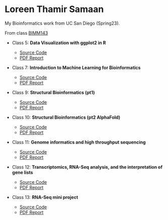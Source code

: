 # Loreen Thamir Samaan
My Bioinformatics work from UC San Diego (Spring23).

From class [BIMM143](https://bioboot.github.io/bimm143_S23/)

* Class 5: **Data Visualization with ggplot2 in R** 
  * [Source Code](https://github.com/ltsamaan/bimm143/blob/main/class05/class05.qmd)
  * [PDF Report](https://github.com/ltsamaan/bimm143/blob/main/class05/class05.pdf)

* Class 7: **Introduction to Machine Learning for Bioinformatics** 
  * [Source Code](https://github.com/ltsamaan/bimm143/blob/main/class07/class07.qmd)
  * [PDF Report](https://github.com/ltsamaan/bimm143/blob/main/class05/Class%207%3A%20Clustering%20and%20PCA.pdf)

* Class 9: **Structural Bioinformatics (pt1)** 
  * [Source Code](https://github.com/ltsamaan/bimm143/blob/main/class09/class09.qmd)
  * [PDF Report](https://github.com/ltsamaan/bimm143/blob/main/class09/Class%2009%3A%20PDB.pdf)

* Class 10: **Structural Bioinformatics (pt2 AlphaFold)** 
  * [Source Code](https://github.com/ltsamaan/bimm143/blob/main/class010/class10.qmd)
  * [PDF Report](https://github.com/ltsamaan/bimm143/blob/main/class010/Class%2010%20%3A%20Comparative%20structure%20analysis%20of%20Adenylate%20Kinase.pdf)

* Class 11: **Genome informatics and high throughput sequencing** 
  * [Source Code](https://github.com/ltsamaan/bimm143/blob/main/class11/class11.qmd)
  * [PDF Report](https://github.com/ltsamaan/bimm143/blob/main/class11/class11%20%3A%20Candy%20Mini-project.pdf)

* Class 12: **Transcriptomics, RNA-Seq analysis, and the interpretation of gene lists** 
  * [Source Code](https://github.com/ltsamaan/bimm143/blob/main/class12/class12.qmd)
  * [PDF Report](https://github.com/ltsamaan/bimm143/blob/main/class12/Class%2012%20%3A%20Transcriptomics%20and%20the%20analysis%20of%20RNA-Seq%20data.pdf)

* Class 13: **RNA-Seq mini project** 
  * [Source Code](https://github.com/ltsamaan/bimm143/blob/main/class13/class13.qmd)
  * [PDF Report](https://github.com/ltsamaan/bimm143/blob/main/class13/Class%2013%20%3A%20Pathway%20Analysis%20from%20RNA-Seq%20Results.pdf)

